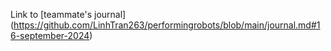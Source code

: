 Link to [teammate's journal] (https://github.com/LinhTran263/performingrobots/blob/main/journal.md#16-september-2024)  
